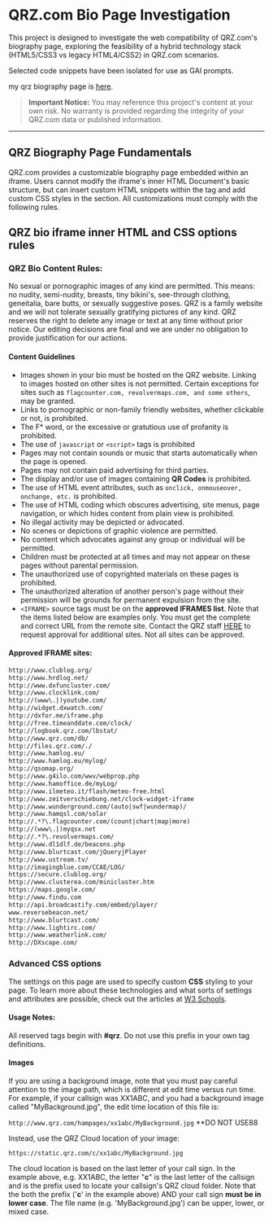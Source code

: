 # QRZ.com Bio Page Investigation

This project is designed to investigate the ​web compatibility of QRZ.com's biography page, exploring the feasibility of a hybrid technology stack (HTML5/CSS3 vs legacy HTML4/CSS2) in QRZ.com scenarios.

Selected code snippets have been isolated for use as GAI prompts.

my qrz biography page is [here](https://www.qrz.com/db/BG6LH#t_bio).


> **Important Notice:** You may reference this project's content at your own risk. No warranty is provided regarding the integrity of your QRZ.com data or published information.

---

## QRZ Biography Page Fundamentals

QRZ.com provides a customizable biography page embedded within an iframe. Users cannot modify the iframe's inner HTML Document's basic structure, but can insert custom HTML snippets within the <body> tag and add custom CSS styles in the <head> section. All customizations must comply with the following rules.

## QRZ bio iframe inner HTML and CSS options rules

### QRZ Bio Content Rules:

No sexual or pornographic images of any kind are permitted. This means: no nudity, semi-nudity, breasts, tiny bikini's, see-through clothing, geneitalia, bare butts, or sexually suggestive poses. QRZ is a family website and we will not tolerate sexually gratifying pictures of any kind. QRZ reserves the right to delete any image or text at any time without prior notice. Our editing decisions are final and we are under no obligation to provide justification for our actions.

#### Content Guidelines

- Images shown in your bio must be hosted on the QRZ website. Linking to images hosted on other sites is not permitted. Certain exceptions for sites such as `flagcounter.com, revolvermaps.com, and some others`, may be granted.
- Links to pornographic or non-family friendly websites, whether clickable or not, is prohibited.
- The F* word, or the excessive or gratutious use of profanity is prohibited.
- The use of `javascript` or `<script>` tags is prohibited
- Pages may not contain sounds or music that starts automatically when the page is opened.
- Pages may not contain paid advertising for third parties.
- The display and/or use of images containing **QR Codes** is prohibited.
- The use of HTML event attributes, such as `onclick, onmouseover, onchange, etc.` is prohibited.
- The use of HTML coding which obscures advertising, site menus, page navigation, or which hides content from plain view is prohibited.
- No illegal activity may be depicted or advocated.
- No scenes or depictions of graphic violence are permitted.
- No content which advocates against any group or individual will be permitted.
- Children must be protected at all times and may not appear on these pages without parental permission.
- The unauthorized use of copyrighted materials on these pages is prohibited.
- The unauthorized alteration of another person's page without their permission will be grounds for permanent expulsion from the site.
- `<IFRAME>` source tags must be on the **approved IFRAMES list**. Note that the items listed below are examples only. You must get the complete and correct URL from the remote site. Contact the QRZ staff [HERE](mailto:editor@qrz.com?subject=IFRAME%20request%20from%20BG6LH) to request approval for additional sites. Not all sites can be approved.

#### Approved IFRAME sites:
```txt
http://www.clublog.org/
http://www.hrdlog.net/
http://www.dxfuncluster.com/
http://www.clocklink.com/
http://(www\.|)youtube.com/
http://widget.dxwatch.com/
http://dxfor.me/iframe.php
http://free.timeanddate.com/clock/
http://logbook.qrz.com/lbstat/
http://www.qrz.com/db/
http://files.qrz.com/./
http://www.hamlog.eu/
http://www.hamlog.eu/mylog/
http://qsomap.org/
http://www.g4ilo.com/wwv/webprop.php
http://www.hamoffice.de/myLog/
http://www.ilmeteo.it/flash/meteo-free.html
http://www.zeitverschiebung.net/clock-widget-iframe
http://www.wunderground.com/(auto|swf|wundermap)/
http://www.hamqsl.com/solar
http://.*?\.flagcounter.com/(count|chart|map|more)
http://(www\.|)myqsx.net
http://.*?\.revolvermaps.com/
http://www.dl1dlf.de/beacons.php
http://www.blurtcast.com/jQueryjPlayer
http://www.ustream.tv/
http://imagingblue.com/CCAE/LOG/
https://secure.clublog.org/
http://www.clusterea.com/minicluster.htm
https://maps.google.com/
http://www.findu.com
http://api.broadcastify.com/embed/player/
www.reversebeacon.net/
http://www.blurtcast.com/
http://www.lightirc.com/
http://www.weatherlink.com/
http://DXscape.com/
```

### Advanced CSS options

The settings on this page are used to specify custom **CSS** styling to your page. To learn more about these technologies and what sorts of settings and attributes are possible, check out the articles at [W3 Schools](https://www.w3schools.com/css/default.asp).

#### Usage Notes: 

All reserved tags begin with **#qrz**. Do not use this prefix in your own tag definitions.

#### Images  
If you are using a background image, note that you must pay careful attention to the image path, which is different at edit time versus run time. For example, if your callsign was XX1ABC, and you had a background image called "MyBackground.jpg", the edit time location of this file is:

`http://www.qrz.com/hampages/xx1abc/MyBackground.jpg` **DO NOT USE88

Instead, use the QRZ Cloud location of your image:

`https://static.qrz.com/c/xx1abc/MyBackground.jpg`

The cloud location is based on the last letter of your call sign. In the example above, e.g. XX1ABC, the letter "**c**" is the last letter of the callsign and is the prefix used to locate your callsign's QRZ cloud folder. Note that the both the prefix ('**c**' in the example above) AND your call sign **must be in lower case**. The file name (e.g. 'MyBackground.jpg') can be upper, lower, or mixed case.

